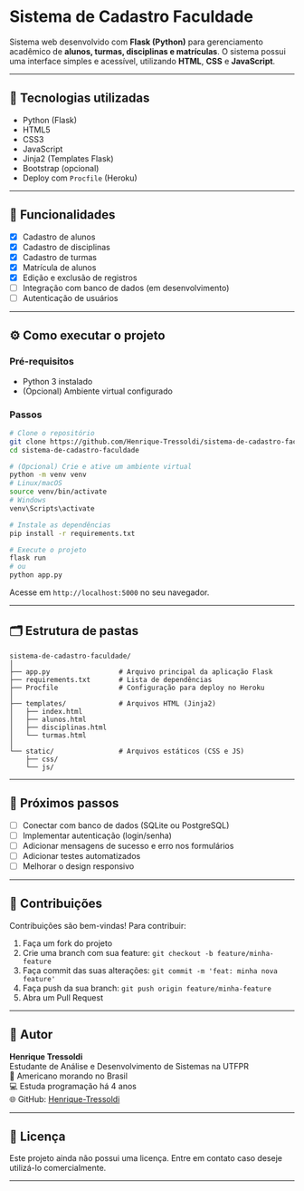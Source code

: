 # Sistema de Cadastro Faculdade

Sistema web desenvolvido com **Flask (Python)** para gerenciamento acadêmico de **alunos, turmas, disciplinas e matrículas**. O sistema possui uma interface simples e acessível, utilizando **HTML**, **CSS** e **JavaScript**.

---

## 🧪 Tecnologias utilizadas

- Python (Flask)
- HTML5
- CSS3
- JavaScript
- Jinja2 (Templates Flask)
- Bootstrap (opcional)
- Deploy com `Procfile` (Heroku)

---

## 🚀 Funcionalidades

- [x] Cadastro de alunos
- [x] Cadastro de disciplinas
- [x] Cadastro de turmas
- [x] Matrícula de alunos
- [x] Edição e exclusão de registros
- [ ] Integração com banco de dados (em desenvolvimento)
- [ ] Autenticação de usuários

---

## ⚙️ Como executar o projeto

### Pré-requisitos

- Python 3 instalado
- (Opcional) Ambiente virtual configurado

### Passos

```bash
# Clone o repositório
git clone https://github.com/Henrique-Tressoldi/sistema-de-cadastro-faculdade.git
cd sistema-de-cadastro-faculdade

# (Opcional) Crie e ative um ambiente virtual
python -m venv venv
# Linux/macOS
source venv/bin/activate
# Windows
venv\Scripts\activate

# Instale as dependências
pip install -r requirements.txt

# Execute o projeto
flask run
# ou
python app.py
```

Acesse em `http://localhost:5000` no seu navegador.

---

## 🗂️ Estrutura de pastas

```
sistema-de-cadastro-faculdade/
│
├── app.py                 # Arquivo principal da aplicação Flask
├── requirements.txt       # Lista de dependências
├── Procfile               # Configuração para deploy no Heroku
│
├── templates/             # Arquivos HTML (Jinja2)
│   ├── index.html
│   ├── alunos.html
│   ├── disciplinas.html
│   └── turmas.html
│
└── static/                # Arquivos estáticos (CSS e JS)
    ├── css/
    └── js/
```

---

## 🧭 Próximos passos

- [ ] Conectar com banco de dados (SQLite ou PostgreSQL)
- [ ] Implementar autenticação (login/senha)
- [ ] Adicionar mensagens de sucesso e erro nos formulários
- [ ] Adicionar testes automatizados
- [ ] Melhorar o design responsivo

---

## 🤝 Contribuições

Contribuições são bem-vindas! Para contribuir:

1. Faça um fork do projeto
2. Crie uma branch com sua feature: `git checkout -b feature/minha-feature`
3. Faça commit das suas alterações: `git commit -m 'feat: minha nova feature'`
4. Faça push da sua branch: `git push origin feature/minha-feature`
5. Abra um Pull Request

---

## 👤 Autor

**Henrique Tressoldi**  
Estudante de Análise e Desenvolvimento de Sistemas na UTFPR  
📍 Americano morando no Brasil  
💻 Estuda programação há 4 anos  
🌐 GitHub: [Henrique-Tressoldi](https://github.com/Henrique-Tressoldi)

---

## 📄 Licença

Este projeto ainda não possui uma licença. Entre em contato caso deseje utilizá-lo comercialmente.

---
